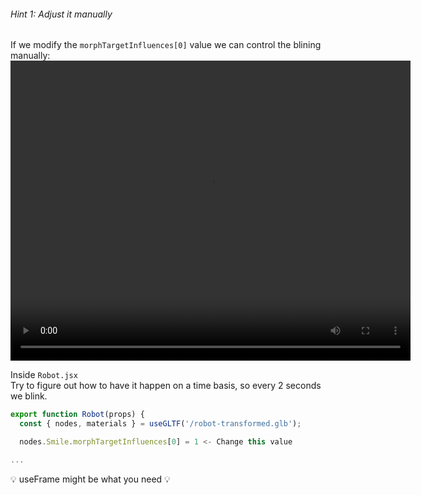 ###### Hint 1: Adjust it manually

If we modify the `morphTargetInfluences[0]` value we can control the blining manually:
<video width="640" height="480" controls preload>
  <source src="https://bq46iimbxf.ufs.sh/f/d6oWbqcM0NRhJ7ldv2NcXdOGj6kW0xyhSBE2gu98UwmPHqNR" type="video/mp4">
  Your browser does not support the video tag.
</video>


Inside `Robot.jsx`  
Try to figure out how to have it happen on a time basis, so every 2 seconds we blink. 
```javascript
export function Robot(props) {
  const { nodes, materials } = useGLTF('/robot-transformed.glb');

  nodes.Smile.morphTargetInfluences[0] = 1 <- Change this value

...
```

💡 useFrame might be what you need 💡



